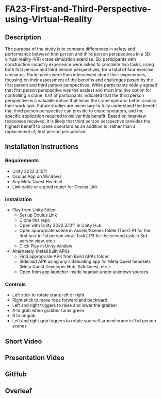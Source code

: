 # FA23-First-and-Third-Perspective-using-Virtual-Reality
## Description
The purpose of the study is to compare differences in safety and performance between first person and third person perspectives in a 3D virtual reality (VR) crane simulation exercise. Six participants with construction industry experience were asked to complete two tasks, using both first person and third person perspectives, for a total of four exercise scenarios. Participants were then interviewed about their experiences, focusing on their assessment of the benefits and challenges posed by the first person and third person perspectives. While participants widely agreed that first person perspective was the easiest and most intuitive option for controlling a crane, half of participants indicated that the third person perspective is a valuable option that helps the crane operator better assess their work task. Future studies are necessary to fully understand the benefit that third person perspective can provide to crane operators, and the specific application required to deliver this benefit. Based on interview responses received, it is likely that third person perspective provides the highest benefit to crane operators as an addition to, rather than a replacement of, first person perspective.
## Installation Instructions
### Requirements
* Unity 2022.3.10f1
* Oculus App on Windows
* Any Meta Quest Headset
* Link cable or a good router for Oculus Link
### Installation
* Play from Unity Editor
  * Set up Oculus Link
  * Clone this repo
  * Open with Unity 2022.3.10f1 in Unity Hub
  * Open appropriate scene in Assets/Scenes folder (Task1 P1 for the first task in 1st person view, Task2 P3 for the second task in 3rd person view, etc.)
  * Click Play in Unity window
* Alternately, install built APKs
  * Find appropriate APK from Build APKs folder
  * Sideload APK using any sideloading app for Meta Quest headsets (Meta Quest Developer Hub, SideQuest, etc.)
  * Open from app launcher inside headset under unknown sources
### Controls
* Left stick to rotate crane left or right
* Right stick to move rope forward and backward
* Left and right triggers to raise and lower the grabber
* A to grab when grabber turns green
* B to ungrab
* Left and right grip triggers to rotate yourself around crane in 3rd person scenes
## Short Video
## Presentation Video
## GitHub
## Overleaf

